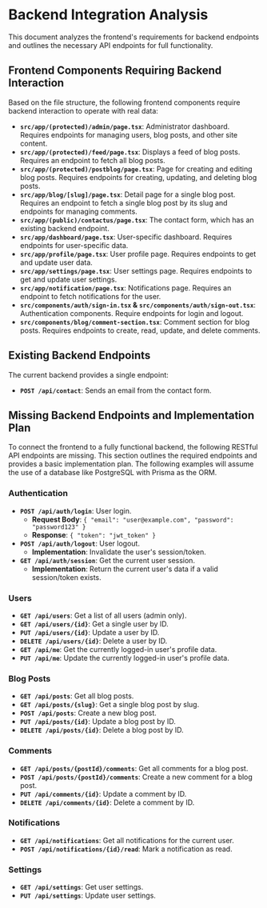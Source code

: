 
# Backend Integration Analysis

This document analyzes the frontend's requirements for backend endpoints and outlines the necessary API endpoints for full functionality.

## Frontend Components Requiring Backend Interaction

Based on the file structure, the following frontend components require backend interaction to operate with real data:

*   **`src/app/(protected)/admin/page.tsx`**: Administrator dashboard. Requires endpoints for managing users, blog posts, and other site content.
*   **`src/app/(protected)/feed/page.tsx`**: Displays a feed of blog posts. Requires an endpoint to fetch all blog posts.
*   **`src/app/(protected)/postblog/page.tsx`**: Page for creating and editing blog posts. Requires endpoints for creating, updating, and deleting blog posts.
*   **`src/app/blog/[slug]/page.tsx`**: Detail page for a single blog post. Requires an endpoint to fetch a single blog post by its slug and endpoints for managing comments.
*   **`src/app/(public)/contactus/page.tsx`**: The contact form, which has an existing backend endpoint.
*   **`src/app/dashboard/page.tsx`**: User-specific dashboard. Requires endpoints for user-specific data.
*   **`src/app/profile/page.tsx`**: User profile page. Requires endpoints to get and update user data.
*   **`src/app/settings/page.tsx`**: User settings page. Requires endpoints to get and update user settings.
*   **`src/app/notification/page.tsx`**: Notifications page. Requires an endpoint to fetch notifications for the user.
*   **`src/components/auth/sign-in.tsx` & `src/components/auth/sign-out.tsx`**: Authentication components. Require endpoints for login and logout.
*   **`src/components/blog/comment-section.tsx`**: Comment section for blog posts. Requires endpoints to create, read, update, and delete comments.

## Existing Backend Endpoints

The current backend provides a single endpoint:

*   **`POST /api/contact`**: Sends an email from the contact form.

## Missing Backend Endpoints and Implementation Plan

To connect the frontend to a fully functional backend, the following RESTful API endpoints are missing. This section outlines the required endpoints and provides a basic implementation plan. The following examples will assume the use of a database like PostgreSQL with Prisma as the ORM.

### Authentication

*   **`POST /api/auth/login`**: User login.
    *   **Request Body**: `{ "email": "user@example.com", "password": "password123" }`
    *   **Response**: `{ "token": "jwt_token" }`
*   **`POST /api/auth/logout`**: User logout.
    *   **Implementation**: Invalidate the user's session/token.
*   **`GET /api/auth/session`**: Get the current user session.
    *   **Implementation**: Return the current user's data if a valid session/token exists.

### Users

*   **`GET /api/users`**: Get a list of all users (admin only).
*   **`GET /api/users/{id}`**: Get a single user by ID.
*   **`PUT /api/users/{id}`**: Update a user by ID.
*   **`DELETE /api/users/{id}`**: Delete a user by ID.
*   **`GET /api/me`**: Get the currently logged-in user's profile data.
*   **`PUT /api/me`**: Update the currently logged-in user's profile data.

### Blog Posts

*   **`GET /api/posts`**: Get all blog posts.
*   **`GET /api/posts/{slug}`**: Get a single blog post by slug.
*   **`POST /api/posts`**: Create a new blog post.
*   **`PUT /api/posts/{id}`**: Update a blog post by ID.
*   **`DELETE /api/posts/{id}`**: Delete a blog post by ID.

### Comments

*   **`GET /api/posts/{postId}/comments`**: Get all comments for a blog post.
*   **`POST /api/posts/{postId}/comments`**: Create a new comment for a blog post.
*   **`PUT /api/comments/{id}`**: Update a comment by ID.
*   **`DELETE /api/comments/{id}`**: Delete a comment by ID.

### Notifications

*   **`GET /api/notifications`**: Get all notifications for the current user.
*   **`POST /api/notifications/{id}/read`**: Mark a notification as read.

### Settings

*   **`GET /api/settings`**: Get user settings.
*   **`PUT /api/settings`**: Update user settings.
